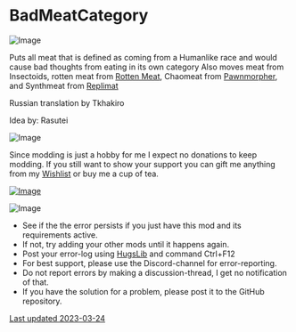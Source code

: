 # BadMeatCategory


![Image](https://i.imgur.com/buuPQel.png)


Puts all meat that is defined as coming from a Humanlike race and would cause bad thoughts from eating in its own category 
Also moves meat from Insectoids, rotten meat from [Rotten Meat](https://steamcommunity.com/sharedfiles/filedetails/?id=2466790513), Chaomeat from [Pawnmorpher](https://steamcommunity.com/sharedfiles/filedetails/?id=1786466855), and Synthmeat from [Replimat](https://steamcommunity.com/sharedfiles/filedetails/?id=1715402900)

Russian translation by Tkhakiro

Idea by: Rasutei 
	
![Image](https://i.imgur.com/O0IIlYj.png)

Since modding is just a hobby for me I expect no donations to keep modding. If you still want to show your support you can gift me anything from my [Wishlist](https://store.steampowered.com/wishlist/id/Mlie) or buy me a cup of tea.

[![Image](https://i.imgur.com/Utx6OIH.png)](https://ko-fi.com/G2G55DDYD)


![Image](https://i.imgur.com/PwoNOj4.png)



-  See if the the error persists if you just have this mod and its requirements active.
-  If not, try adding your other mods until it happens again.
-  Post your error-log using [HugsLib](https://steamcommunity.com/workshop/filedetails/?id=818773962) and command Ctrl+F12
-  For best support, please use the Discord-channel for error-reporting.
-  Do not report errors by making a discussion-thread, I get no notification of that.
-  If you have the solution for a problem, please post it to the GitHub repository.




[Last updated 2023-03-24](https://steamcommunity.com/sharedfiles/filedetails/changelog/2470221991)